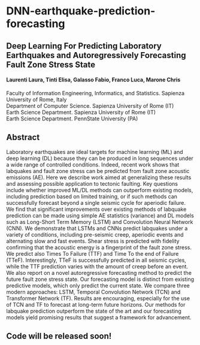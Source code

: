 # DNN-earthquake-prediction-forecasting

## Deep Learning For Predicting Laboratory Earthquakes and Autoregressively Forecasting Fault Zone Stress State 

#### Laurenti Laura, Tinti Elisa, Galasso Fabio, Franco Luca, Marone Chris
Faculty of Information Engineering, Informatics, and Statistics. Sapienza University of Rome, Italy <br/>
Department of Computer Science. Sapienza University of Rome (IT) <br/>
Earth Science Department. Sapienza University of Rome (IT) <br/>
Earth Science Department. PennState University (PA) <br/>

## Abstract

Laboratory earthquakes are ideal targets for machine learning (ML) and deep learning (DL) because they can be produced in long sequences under a wide range of controlled conditions. Indeed, recent work shows that labquakes and fault zone stress can be predicted from fault zone acoustic emissions (AE).  Here we describe work aimed at generalizing these results and assessing possible application to tectonic faulting.  Key questions include whether improved ML/DL methods can outperform existing models, including prediction based on limited training, or if such methods can successfully forecast beyond a single seismic cycle for aperiodic failure. We find that significant improvements over existing methods of labquake prediction can be made using simple AE statistics (variance) and DL models such as Long-Short Term Memory (LSTM) and Convolution Neural Network (CNN).  We demonstrate that LSTMs and CNNs predict labquakes under a variety of conditions, including pre-seismic creep, aperiodic events and alternating slow and fast events. Shear stress is predicted with fidelity confirming that the acoustic energy is a fingerprint of the fault zone stress. We predict also Times To Failure (TTF) and Time To the end of Failure (TTeF).  Interestingly, TTeF is successfully predicted in all seismic cycles, while the TTF prediction varies with the amount of creep before an event. We also report on a novel autoregressive forecasting method to predict the future fault zone stress state.  Our forecasting model is distinct from existing predictive models, which only predict the current state. We compare three modern approaches: LSTM, Temporal Convolution Network (TCN) and Transformer Network (TF).  Results are encouraging, especially for the use of TCN and TF to forecast at long-term future horizons.  Our methods for labquake prediction outperform the state of the art and our forecasting models yield promising results that suggest a framework for advancement.



## Code will be released soon!

